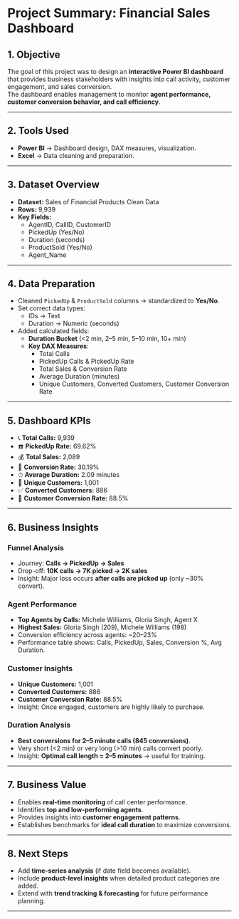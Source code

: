 # Project Summary: Financial Sales Dashboard

## 1. Objective
The goal of this project was to design an **interactive Power BI dashboard** that provides
business stakeholders with insights into call activity, customer engagement, and sales conversion.  
The dashboard enables management to monitor **agent performance, customer conversion behavior, and call efficiency**.

---

## 2. Tools Used
- **Power BI** → Dashboard design, DAX measures, visualization.  
- **Excel** → Data cleaning and preparation.  

---

## 3. Dataset Overview
- **Dataset:** Sales of Financial Products Clean Data  
- **Rows:** 9,939  
- **Key Fields:**  
  - AgentID, CallID, CustomerID  
  - PickedUp (Yes/No)  
  - Duration (seconds)  
  - ProductSold (Yes/No)  
  - Agent_Name  

---

## 4. Data Preparation
- Cleaned `PickedUp` & `ProductSold` columns → standardized to **Yes/No**.  
- Set correct data types:  
  - IDs → Text  
  - Duration → Numeric (seconds)  
- Added calculated fields:  
  - **Duration Bucket** (<2 min, 2–5 min, 5–10 min, 10+ min)  
  - **Key DAX Measures**:  
    - Total Calls  
    - PickedUp Calls & PickedUp Rate  
    - Total Sales & Conversion Rate  
    - Average Duration (minutes)  
    - Unique Customers, Converted Customers, Customer Conversion Rate  

---

## 5. Dashboard KPIs
- 📞 **Total Calls:** 9,939  
- ☎️ **PickedUp Rate:** 69.62%  
- 💰 **Total Sales:** 2,089  
- 🎯 **Conversion Rate:** 30.19%  
- ⏱ **Average Duration:** 2.09 minutes  
- 👥 **Unique Customers:** 1,001  
- ✅ **Converted Customers:** 886  
- 🎯 **Customer Conversion Rate:** 88.5%  

---

## 6. Business Insights

### Funnel Analysis
- Journey: **Calls → PickedUp → Sales**  
- Drop-off: **10K calls → 7K picked → 2K sales**  
- Insight: Major loss occurs **after calls are picked up** (only ~30% convert).

### Agent Performance
- **Top Agents by Calls:** Michele Williams, Gloria Singh, Agent X  
- **Highest Sales:** Gloria Singh (209), Michele Williams (198)  
- Conversion efficiency across agents: ~20–23%  
- Performance table shows: Calls, PickedUp, Sales, Conversion %, Avg Duration.

### Customer Insights
- **Unique Customers:** 1,001  
- **Converted Customers:** 886  
- **Customer Conversion Rate:** 88.5%  
- Insight: Once engaged, customers are highly likely to purchase.

### Duration Analysis
- **Best conversions for 2–5 minute calls (845 conversions)**.  
- Very short (<2 min) or very long (>10 min) calls convert poorly.  
- Insight: **Optimal call length = 2–5 minutes** → useful for training.

---

## 7. Business Value
- Enables **real-time monitoring** of call center performance.  
- Identifies **top and low-performing agents**.  
- Provides insights into **customer engagement patterns**.  
- Establishes benchmarks for **ideal call duration** to maximize conversions.  

---

## 8. Next Steps
- Add **time-series analysis** (if date field becomes available).  
- Include **product-level insights** when detailed product categories are added.  
- Extend with **trend tracking & forecasting** for future performance planning.  

---
